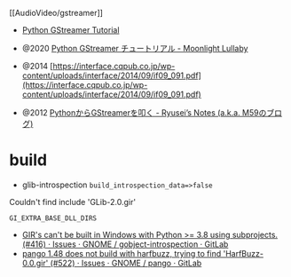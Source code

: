 [[AudioVideo/gstreamer]]

- [Python GStreamer Tutorial](http://brettviren.github.io/pygst-tutorial-org/pygst-tutorial.html)

- @2020 [Python GStreamer チュートリアル - Moonlight Lullaby](https://www.moonlight-lullaby.info/post/2020/06-17/)
- @2014 [https://interface.cqpub.co.jp/wp-content/uploads/interface/2014/09/if09_091.pdf](https://interface.cqpub.co.jp/wp-content/uploads/interface/2014/09/if09_091.pdf)
- @2012 [PythonからGStreamerを叩く - Ryusei’s Notes (a.k.a. M59のブログ)](https://mandel59.hateblo.jp/entry/2012/06/23/191507)

# build
- glib-introspection
	`build_introspection_data=>false`

Couldn't find include 'GLib-2.0.gir'

`GI_EXTRA_BASE_DLL_DIRS`
- [GIR's can't be built in Windows with Python >= 3.8 using subprojects. (#416) · Issues · GNOME / gobject-introspection · GitLab](https://gitlab.gnome.org/GNOME/gobject-introspection/-/issues/416)
- [pango 1.48 does not build with harfbuzz, trying to find 'HarfBuzz-0.0.gir' (#522) · Issues · GNOME / pango · GitLab](https://gitlab.gnome.org/GNOME/pango/-/issues/522)
